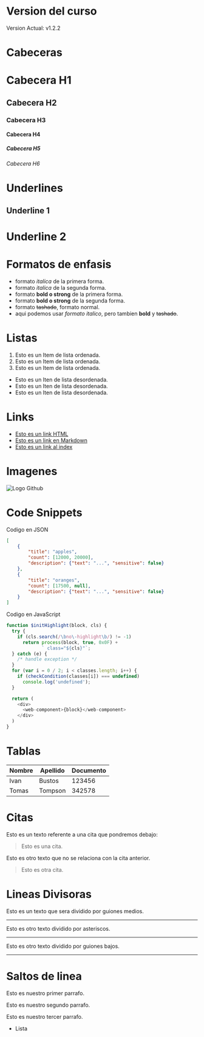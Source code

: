# Version del curso
Version Actual: v1.2.2
# Cabeceras
# Cabecera H1
## Cabecera H2
### Cabecera H3
#### Cabecera H4
##### Cabecera H5
###### Cabecera H6

# Underlines
Underline 1
-----------
Underline 2
===========

# Formatos de enfasis
- formato *italica* de la primera forma.
- formato _italica_ de la segunda forma.
- formato **bold o strong** de la primera forma.
- formato __bold o strong__ de la segunda forma.
- formato ~~tashado~~, formato normal.
- aqui podemos usar *formato italico*, pero tambien **bold** y ~~tashado~~.

# Listas
1. Esto es un Item de lista ordenada.
2. Esto es un Item de lista ordenada.
3. Esto es un Item de lista ordenada.
- Esto es un Iten de lista desordenada.
- Esto es un Iten de lista desordenada.
- Esto es un Iten de lista desordenada.

# Links
- <a href="http://www.google.com">Esto es un link HTML</a>
- [Esto es un link en Markdown](http://www.google.com)
- [Esto es un link al index](index.html)

# Imagenes
![Logo Github](https://upload.wikimedia.org/wikipedia/commons/c/c2/GitHub_Invertocat_Logo.svg)

# Code Snippets
Codigo en JSON
```JSON
[
    {
        "title": "apples",
        "count": [12000, 20000],
        "description": {"text": "...", "sensitive": false}
    },
    {
        "title": "oranges",
        "count": [17500, null],
        "description": {"text": "...", "sensitive": false}
    }
]
```
Codigo en JavaScript
``` JavaScript
function $initHighlight(block, cls) {
  try {
    if (cls.search(/\bno\-highlight\b/) != -1)
      return process(block, true, 0x0F) +
             ` class="${cls}"`;
  } catch (e) {
    /* handle exception */
  }
  for (var i = 0 / 2; i < classes.length; i++) {
    if (checkCondition(classes[i]) === undefined)
      console.log('undefined');
  }

  return (
    <div>
      <web-component>{block}</web-component>
    </div>
  )
}
```
# Tablas
| Nombre | Apellido | Documento |
| ------ | -------- | --------- |
| Ivan   | Bustos   | 123456    |
| Tomas  | Tompson  | 342578    |

# Citas
Esto es un texto referente a una cita  que pondremos debajo:
> Esto es una cita.

Esto es otro texto que no se relaciona con la cita anterior.
> Esto es otra cita.

# Lineas Divisoras
Esto es un texto que sera dividido por guiones medios.

---
Esto es otro texto dividido por asteriscos.

***
Esto es otro texto dividido por guiones bajos.

___

# Saltos de linea
Esto es nuestro primer parrafo.

Esto es nuestro segundo parrafo.

Esto es nuestro tercer parrafo.
- Lista
